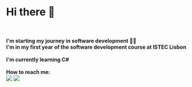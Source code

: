 # Hi there 👋 
<br><br>
**I'm starting my journey in software development 👨‍💻**
<br>
**I'm in my first year of the software development course at ISTEC Lisbon**
<br><br>
**I'm currently learning C#**
<br><br>
**How to reach me:**
<br>
<a href = "mailto:eliseusilva.info@gmail.com" target = "_blank"><img src = "https://img.shields.io/badge/Gmail-D14836?style=for-the-badge&logo=gmail&logoColor=white" target = "_blank"></a>
<a href = "https://www.linkedin.com/in/eliseu03/" target = "_blank"><img src = "https://img.shields.io/badge/LinkedIn-0077B5?style=for-the-badge&logo=linkedin&logoColor=white" target = "_blank"></a>
